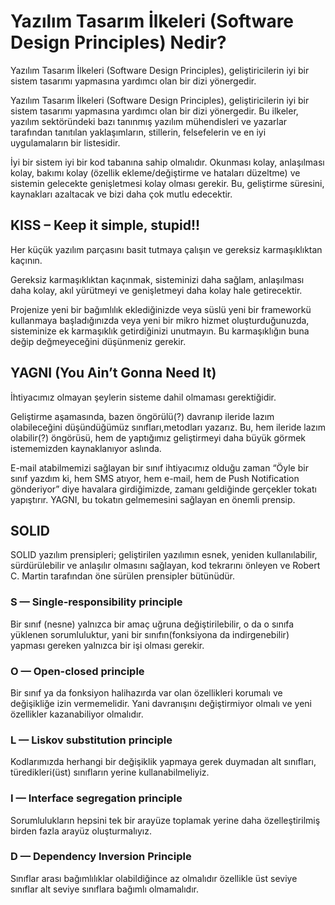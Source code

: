 # Yazılım Tasarım İlkeleri (Software Design Principles) Nedir?

Yazılım Tasarım İlkeleri (Software Design Principles), geliştiricilerin iyi bir sistem tasarımı yapmasına yardımcı olan bir dizi yönergedir.

Yazılım Tasarım İlkeleri (Software Design Principles), geliştiricilerin iyi bir sistem tasarımı yapmasına yardımcı olan bir dizi yönergedir. Bu ilkeler, yazılım sektöründeki bazı tanınmış yazılım mühendisleri ve yazarlar tarafından tanıtılan yaklaşımların, stillerin, felsefelerin ve en iyi uygulamaların bir listesidir.

 İyi bir sistem iyi bir kod tabanına sahip olmalıdır. Okunması kolay, anlaşılması kolay, bakımı kolay (özellik ekleme/değiştirme ve hataları düzeltme) ve sistemin gelecekte genişletmesi kolay olması gerekir. Bu, geliştirme süresini, kaynakları azaltacak ve bizi daha çok mutlu edecektir.

 ## KISS – Keep it simple, stupid!!

 Her küçük yazılım parçasını basit tutmaya çalışın ve gereksiz karmaşıklıktan kaçının.

 Gereksiz karmaşıklıktan kaçınmak, sisteminizi daha sağlam, anlaşılması daha kolay, akıl yürütmeyi ve genişletmeyi daha kolay hale getirecektir.

 Projenize yeni bir bağımlılık eklediğinizde veya süslü yeni bir frameworkü kullanmaya başladığınızda veya yeni bir mikro hizmet oluşturduğunuzda, sisteminize ek karmaşıklık getirdiğinizi unutmayın. Bu karmaşıklığın buna değip değmeyeceğini düşünmeniz gerekir.

## YAGNI (You Ain’t Gonna Need It)
 İhtiyacımız olmayan şeylerin sisteme dahil olmaması gerektiğidir. 

Geliştirme aşamasında, bazen öngörülü(?) davranıp ileride lazım olabileceğini düşündüğümüz sınıfları,metodları yazarız. Bu, hem ileride lazım olabilir(?) öngörüsü, hem de yaptığımız geliştirmeyi daha büyük görmek istememizden kaynaklanıyor aslında.

E-mail atabilmemizi sağlayan bir sınıf ihtiyacımız olduğu zaman “Öyle bir sınıf yazdım ki, hem SMS atıyor, hem e-mail, hem de Push Notification gönderiyor” diye havalara girdiğimizde, zamanı geldiğinde gerçekler tokatı yapıştırır. YAGNI, bu tokatın gelmemesini sağlayan en önemli prensip.

## SOLID 

SOLID yazılım prensipleri; geliştirilen yazılımın esnek, yeniden kullanılabilir, sürdürülebilir ve anlaşılır olmasını sağlayan, kod tekrarını önleyen ve Robert C. Martin tarafından öne sürülen prensipler bütünüdür.

### S — Single-responsibility principle

Bir sınıf (nesne) yalnızca bir amaç uğruna değiştirilebilir, o da o sınıfa yüklenen sorumluluktur, yani bir sınıfın(fonksiyona da indirgenebilir) yapması gereken yalnızca bir işi olması gerekir.

### O — Open-closed principle

Bir sınıf ya da fonksiyon halihazırda var olan özellikleri korumalı ve değişikliğe izin vermemelidir. Yani davranışını değiştirmiyor olmalı ve yeni özellikler kazanabiliyor olmalıdır.

### L — Liskov substitution principle

Kodlarımızda herhangi bir değişiklik yapmaya gerek duymadan alt sınıfları, türedikleri(üst) sınıfların yerine kullanabilmeliyiz.

### I — Interface segregation principle

Sorumlulukların hepsini tek bir arayüze toplamak yerine daha özelleştirilmiş birden fazla arayüz oluşturmalıyız.

### D — Dependency Inversion Principle

Sınıflar arası bağımlılıklar olabildiğince az olmalıdır özellikle üst seviye sınıflar alt seviye sınıflara bağımlı olmamalıdır.

